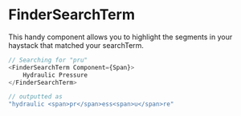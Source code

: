 # FinderSearchTerm

This handy component allows you to highlight the segments in your haystack that matched your searchTerm.

```ts
// Searching for "pru"
<FinderSearchTerm Component={Span}>
    Hydraulic Pressure
</FinderSearchTerm>

// outputted as
"hydraulic <span>pr</span>ess<span>u</span>re"
```
